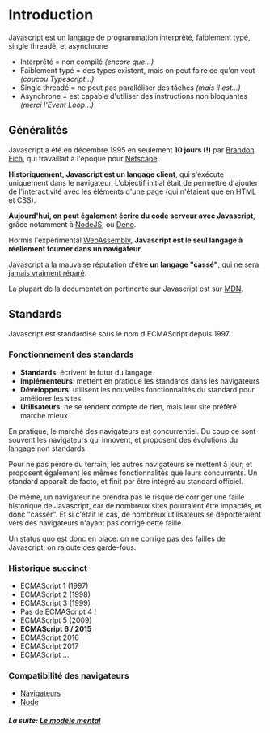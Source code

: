 # Introduction

Javascript est un langage de programmation interprêté, faiblement typé, single
threadé, et asynchrone

- Interprêté = non compilé _(encore que...)_
- Faiblement typé = des types existent, mais on peut faire ce qu'on veut
  _(coucou Typescript...)_
- Single threadé = ne peut pas paralléliser des tâches _(mais il est...)_
- Asynchrone = est capable d'utiliser des instructions non bloquantes _(merci
  l'Event Loop...)_

## Généralités

Javascript a été en décembre 1995 en seulement **10 jours (!)** par
[Brandon Eich](https://fr.wikipedia.org/wiki/Brendan_Eich), qui travaillait à
l'époque pour [Netscape](https://fr.wikipedia.org/wiki/Netscape).

**Historiquement, Javascript est un langage client**, qui s'éxécute uniquement
dans le navigateur. L'objectif initial était de permettre d'ajouter de
l'interactivité avec les éléments d'une page (qui n'étaient que en HTML et CSS).

**Aujourd'hui, on peut également écrire du code serveur avec Javascript**, grâce
notamment à [NodeJS](https://fr.wikipedia.org/wiki/Node.js), ou
[Deno](https://deno.land/).

Hormis l'expérimental
[WebAssembly](https://developer.mozilla.org/fr/docs/WebAssembly), **Javascript
est le seul langage à réellement tourner dans un navigateur**.

Javascript a la mauvaise réputation d'être **un langage "cassé"**,
[qui ne sera jamais vraiment réparé](https://www.youtube.com/watch?v=7eNFQqMSxtU).

La plupart de la documentation pertinente sur Javascript est sur
[MDN](https://developer.mozilla.org/en-US/docs/Web/JavaScript/JavaScript_technologies_overview).

## Standards

Javascript est standardisé sous le nom d'ECMAScript depuis 1997.

### Fonctionnement des standards

- **Standards**: écrivent le futur du langage
- **Implémenteurs**: mettent en pratique les standards dans les navigateurs
- **Développeurs**: utilisent les nouvelles fonctionnalités du standard pour
  améliorer les sites
- **Utilisateurs**: ne se rendent compte de rien, mais leur site préféré marche
  mieux

En pratique, le marché des navigateurs est concurrentiel. Du coup ce sont
souvent les navigateurs qui innovent, et proposent des évolutions du langage non
standards.

Pour ne pas perdre du terrain, les autres navigateurs se mettent à jour, et
proposent également les mêmes fonctionnalités que leurs concurrents. Un standard
apparaît de facto, et finit par être intégré au standard officiel.

De même, un navigateur ne prendra pas le risque de corriger une faille
historique de Javascript, car de nombreux sites pourraient être impactés, et
donc "casser". Et si c'était le cas, de nombreux utilisateurs se déporteraient
vers des navigateurs n'ayant pas corrigé cette faille.

Un status quo est donc en place: on ne corrige pas des failles de Javascript, on
rajoute des garde-fous.

### Historique succinct

- ECMAScript 1 (1997)
- ECMAScript 2 (1998)
- ECMAScript 3 (1999)
- Pas de ECMAScript 4 !
- ECMAScript 5 (2009)
- **ECMAScript 6 / 2015**
- ECMAScript 2016
- ECMAScript 2017
- ECMAScript ...

### Compatibilité des navigateurs

- [Navigateurs](https://kangax.github.io/compat-table/es6/)
- [Node](http://node.green/)

#### _La suite: [Le modèle mental](./1-1_mental_models.md)_
